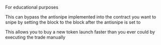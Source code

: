 For educational purposes

This can bypass the antisnipe implemented into the contract you want to snipe by setting the block to the block after the antisnipe is set to

This allows you to buy a new token launch faster than you ever could by executing the trade manually
